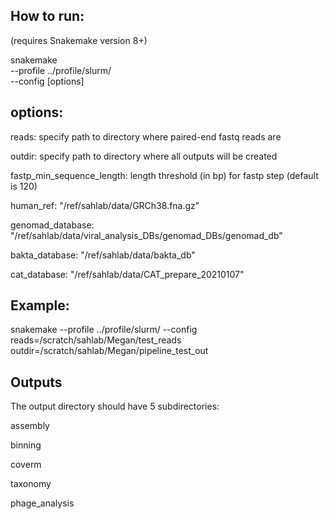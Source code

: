 ## How to run:
(requires Snakemake version 8+)

snakemake \
--profile ../profile/slurm/ \
--config [options]


## options:

reads: specify path to directory where paired-end fastq reads are

outdir: specify path to directory where all outputs will be created

fastp_min_sequence_length: length threshold (in bp) for fastp step (default is 120)

human_ref: "/ref/sahlab/data/GRCh38.fna.gz"

genomad_database: "/ref/sahlab/data/viral_analysis_DBs/genomad_DBs/genomad_db"

bakta_database: "/ref/sahlab/data/bakta_db"

cat_database: "/ref/sahlab/data/CAT_prepare_20210107"


## Example:

snakemake --profile ../profile/slurm/ --config reads=/scratch/sahlab/Megan/test_reads outdir=/scratch/sahlab/Megan/pipeline_test_out

## Outputs

The output directory should have 5 subdirectories:

assembly

binning

coverm

taxonomy

phage_analysis
